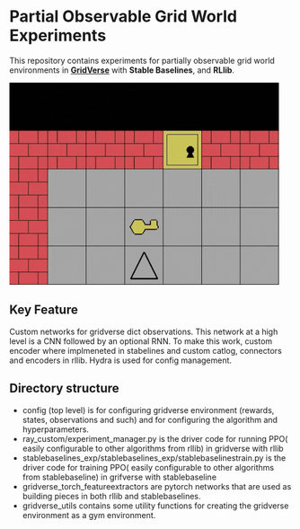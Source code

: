 # Partial Observable Grid World Experiments

This repository contains experiments for partially observable grid world environments in [**GridVerse**](https://github.com/abaisero/gym-gridverse) with **Stable Baselines**, and **RLlib**.

![Key door POMDP](https://raw.githubusercontent.com/jselvaraaj/memoryReactiveControl/303b6020e47546e92fc2cc3b50eb58b8bfd6690a/key_door.gif)

## Key Feature

Custom networks for gridverse dict observations. This network at a high level is a CNN followed by an optional RNN. To make this work, custom encoder where implmeneted in stabelines and custom catlog, connectors and encoders in rllib. Hydra is used for config management.

## Directory structure
- config (top level) is for configuring gridverse environment (rewards, states, observations and such) and for configuring the algorithm and hyperparameters.
- ray_custom/experiment_manager.py is the driver code for running PPO( easily configurable to other algorithms from rllib) in gridverse with rllib
- stablebaselines_exp/stablebaselines_exp/stablebaselinestrain.py is the driver code for training PPO( easily configurable to other algorithms from stablebaseline) in grifverse with stablebaseline
- gridverse_torch_featureextractors are pytorch networks that are used as building pieces in both rllib and stablebaselines.
- gridverse_utils contains some utility functions for creating the gridverse environment as a gym environment.
